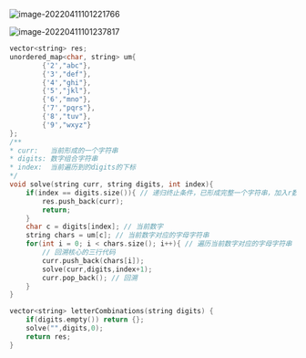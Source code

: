 ![image-20220411101221766](C:\Users\lenovo\AppData\Roaming\Typora\typora-user-images\image-20220411101221766.png)

![image-20220411101237817](C:\Users\lenovo\AppData\Roaming\Typora\typora-user-images\image-20220411101237817.png)



```cpp
vector<string> res;
unordered_map<char, string> um{
        {'2',"abc"},
        {'3',"def"},
        {'4',"ghi"},
        {'5',"jkl"},
        {'6',"mno"},
        {'7',"pqrs"},
        {'8',"tuv"},
        {'9',"wxyz"}
};
/**
* curr:   当前形成的一个字符串
* digits: 数字组合字符串
* index:  当前遍历到的digits的下标
*/
void solve(string curr, string digits, int index){
    if(index == digits.size()){ // 递归终止条件，已形成完整一个字符串，加入r数组中
        res.push_back(curr);
        return;
    }
    char c = digits[index]; // 当前数字
    string chars = um[c]; // 当前数字对应的字母字符串
    for(int i = 0; i < chars.size(); i++){ // 遍历当前数字对应的字母字符串
        // 回溯核心的三行代码
        curr.push_back(chars[i]);
        solve(curr,digits,index+1);
        curr.pop_back(); // 回溯
    }
}

vector<string> letterCombinations(string digits) {
    if(digits.empty()) return {};
    solve("",digits,0);
    return res;
}
```

